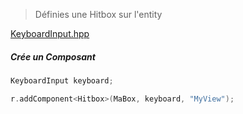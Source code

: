 >Définies une Hitbox sur l'entity

[KeyboardInput.hpp](../../engine/include/components/KeyboardInput.hpp)

##### Crée un Composant

```C++
KeyboardInput keyboard;

r.addComponent<Hitbox>(MaBox, keyboard, "MyView");
```
